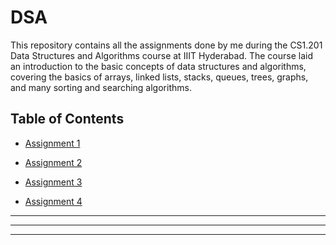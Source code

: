 # DSA

This repository contains all the assignments done by me during the CS1.201 Data Structures and Algorithms course at IIIT Hyderabad. The course laid an introduction to the basic concepts of data structures and algorithms, covering the basics of arrays, linked lists, stacks, queues, trees, graphs, and many sorting and searching algorithms.


## Table of Contents

- [Assignment 1](./Assignment_1)

- [Assignment 2](./Assignment_2)

- [Assignment 3](./Assignment_3)

- [Assignment 4](./Assignment_4)

<hr>
<hr>
<hr>
